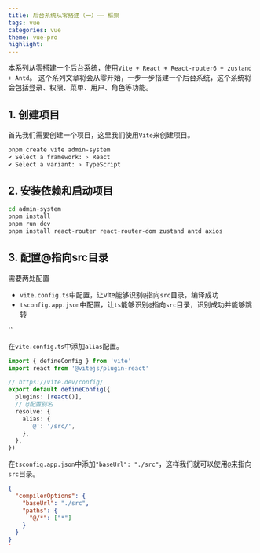 ```yaml
---
title: 后台系统从零搭建（一）—— 框架
tags: vue
categories: vue
theme: vue-pro
highlight:
---
```



本系列从零搭建一个后台系统，使用`Vite + React + React-router6 + zustand + Antd`。
这个系列文章将会从零开始，一步一步搭建一个后台系统，这个系统将会包括登录、权限、菜单、用户、角色等功能。

## 1. 创建项目

首先我们需要创建一个项目，这里我们使用`Vite`来创建项目。

```bash
pnpm create vite admin-system
✔ Select a framework: › React
✔ Select a variant: › TypeScript
```

## 2. 安装依赖和启动项目

```bash
cd admin-system
pnpm install
pnpm run dev
pnpm install react-router react-router-dom zustand antd axios
```
## 3. 配置@指向src目录

需要两处配置
- `vite.config.ts`中配置，让vite能够识别`@`指向`src`目录，编译成功
- `tsconfig.app.json`中配置，让`ts`能够识别`@`指向`src`目录，识别成功并能够跳转

``

在`vite.config.ts`中添加`alias`配置。

```typescript
import { defineConfig } from 'vite'
import react from '@vitejs/plugin-react'

// https://vite.dev/config/
export default defineConfig({
  plugins: [react()],
  // @配置别名
  resolve: {
    alias: {
      '@': '/src/',
    },
  },
})
```

在`tsconfig.app.json`中添加`"baseUrl": "./src"`，这样我们就可以使用`@`来指向`src`目录。

```json
{
  "compilerOptions": {
    "baseUrl": "./src",
    "paths": {
      "@/*": ["*"]
    }
  }
}
`